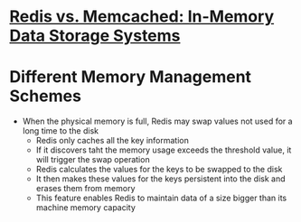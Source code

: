 # [Redis vs. Memcached: In-Memory Data Storage Systems](https://alibaba-cloud.medium.com/redis-vs-memcached-in-memory-data-storage-systems-3395279b0941)

# Different Memory Management Schemes

* When the physical memory is full, Redis may swap values not used for a long time to the disk
  * Redis only caches all the key information
  * If it discovers taht the memory usage exceeds the threshold value, it will trigger the swap operation
  * Redis calculates the values for the keys to be swapped to the disk
  * It then makes these values for the keys persistent into the disk and erases them from memory
  * This feature enables Redis to maintain data of a size bigger than its machine memory capacity
